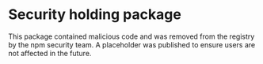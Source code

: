 # Security holding package

This package contained malicious code and was removed from the registry by the npm security team. A placeholder was published to ensure users are not affected in the future.
